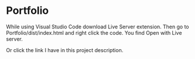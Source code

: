 # Portfolio
While using Visual Studio Code download Live Server extension. 
Then go to Portfolio/dist/index.html and right click the code. You find Open with Live server.

Or click the link I have in this project description.
